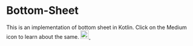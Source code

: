 # Bottom-Sheet
This is an implementation of bottom sheet in Kotlin.
Click on the Medium icon to learn about the same. 
<a href="https://medium.com/data-science-community-srm/modal-bottom-sheet-in-kotlin-83c17a117503">
  <img alt="Medium" width="22px" src="https://cdn.jsdelivr.net/npm/simple-icons@3.2.0/icons/medium.svg" />
</a> &nbsp;&nbsp;
